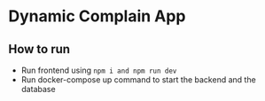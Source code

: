 # Dynamic Complain App
## How to run
- Run frontend using `npm i and npm run dev`
- Run docker-compose up command to start the backend and the database
